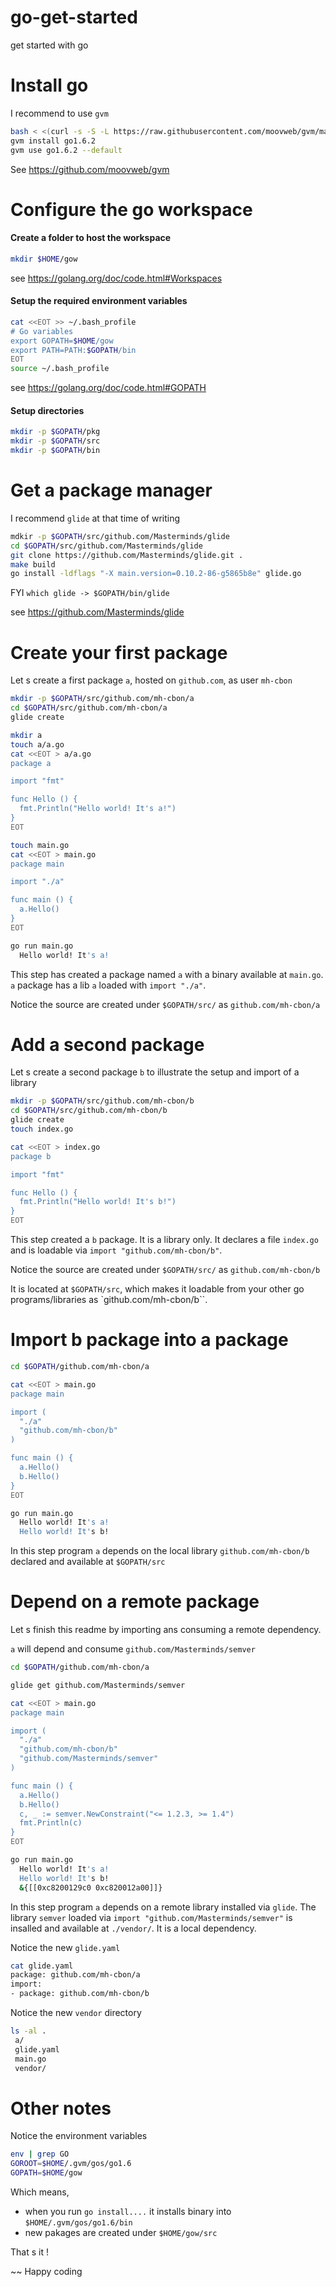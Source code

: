 # go-get-started
get started with go

# Install go

I recommend to use `gvm`

```sh
bash < <(curl -s -S -L https://raw.githubusercontent.com/moovweb/gvm/master/binscripts/gvm-installer)
gvm install go1.6.2
gvm use go1.6.2 --default
```

See https://github.com/moovweb/gvm

# Configure the go workspace

#### Create a folder to host the workspace

```sh
mkdir $HOME/gow
```

see https://golang.org/doc/code.html#Workspaces

#### Setup the required environment variables

```sh
cat <<EOT >> ~/.bash_profile
# Go variables
export GOPATH=$HOME/gow
export PATH=PATH:$GOPATH/bin
EOT
source ~/.bash_profile
```

see https://golang.org/doc/code.html#GOPATH

#### Setup directories

```sh
mkdir -p $GOPATH/pkg
mkdir -p $GOPATH/src
mkdir -p $GOPATH/bin
```

# Get a package manager

I recommend `glide` at that time of writing

```sh
mdkir -p $GOPATH/src/github.com/Masterminds/glide
cd $GOPATH/src/github.com/Masterminds/glide
git clone https://github.com/Masterminds/glide.git .
make build
go install -ldflags "-X main.version=0.10.2-86-g5865b8e" glide.go
```

FYI `which glide -> $GOPATH/bin/glide`

see https://github.com/Masterminds/glide

# Create your first package

Let s create a first package `a`, hosted on `github.com`, as user `mh-cbon`

```sh
mkdir -p $GOPATH/src/github.com/mh-cbon/a
cd $GOPATH/src/github.com/mh-cbon/a
glide create

mkdir a
touch a/a.go
cat <<EOT > a/a.go
package a

import "fmt"

func Hello () {
  fmt.Println("Hello world! It's a!")
}
EOT

touch main.go
cat <<EOT > main.go
package main

import "./a"

func main () {
  a.Hello()
}
EOT

go run main.go
  Hello world! It's a!
```

This step has created a package named `a` with a binary available at `main.go`.
`a` package has a lib `a` loaded with `import "./a"`.

Notice the source are created under `$GOPATH/src/` as `github.com/mh-cbon/a`

# Add a second package

Let s create a second package `b` to illustrate the setup and import of a library

```sh
mkdir -p $GOPATH/src/github.com/mh-cbon/b
cd $GOPATH/src/github.com/mh-cbon/b
glide create
touch index.go

cat <<EOT > index.go
package b

import "fmt"

func Hello () {
  fmt.Println("Hello world! It's b!")
}
EOT
```

This step created a `b` package. It is a library only. It declares a file `index.go` and is loadable via `import "github.com/mh-cbon/b"`.

Notice the source are created under `$GOPATH/src/` as `github.com/mh-cbon/b`

It is located at `$GOPATH/src`, which makes it loadable from your other go programs/libraries as `github.com/mh-cbon/b``.

# Import b package into a package

```sh
cd $GOPATH/github.com/mh-cbon/a

cat <<EOT > main.go
package main

import (
  "./a"
  "github.com/mh-cbon/b"
)

func main () {
  a.Hello()
  b.Hello()
}
EOT

go run main.go
  Hello world! It's a!
  Hello world! It's b!
```

In this step program `a` depends on the local library `github.com/mh-cbon/b` declared and available at `$GOPATH/src`

# Depend on a remote package

Let s finish this readme by importing ans consuming a remote dependency. 

`a` will depend and consume `github.com/Masterminds/semver`

```sh
cd $GOPATH/github.com/mh-cbon/a

glide get github.com/Masterminds/semver

cat <<EOT > main.go
package main

import (
  "./a"
  "github.com/mh-cbon/b"
  "github.com/Masterminds/semver"
)

func main () {
  a.Hello()
  b.Hello()
  c, _ := semver.NewConstraint("<= 1.2.3, >= 1.4")
  fmt.Println(c)
}
EOT

go run main.go
  Hello world! It's a!
  Hello world! It's b!
  &{[[0xc8200129c0 0xc820012a00]]}
```

In this step program `a` depends on a remote library installed via `glide`.
The library `semver` loaded via `import "github.com/Masterminds/semver"` is insalled and available at `./vendor/`.
It is a local dependency.

Notice the new `glide.yaml`

```sh
cat glide.yaml 
package: github.com/mh-cbon/a
import:
- package: github.com/mh-cbon/b
```

Notice the new `vendor` directory

```sh
ls -al .
 a/
 glide.yaml
 main.go
 vendor/
```

# Other notes

Notice the environment variables
```sh
env | grep GO
GOROOT=$HOME/.gvm/gos/go1.6
GOPATH=$HOME/gow
```

Which means,
- when you run `go install....` it installs binary into `$HOME/.gvm/gos/go1.6/bin`
- new pakages are created under `$HOME/gow/src`


That s it ! 

~~ Happy coding
